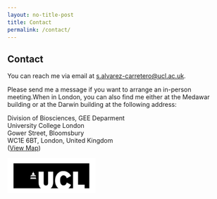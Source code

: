 ```yaml
---
layout: no-title-post
title: Contact
permalink: /contact/
---
```


## __Contact__

You can reach me via email at [s.alvarez-carretero@ucl.ac.uk](mailto://s.alvarez-carretero@ucl.ac.uk).

Please send me a message if you want to arrange an in-person meeting.When in London, you can also find me either at the Medawar building or at the Darwin building at the following address:

Division of Biosciences, GEE Deparment<br>
University College London<br>
Gower Street, Bloomsbury<br>
WC1E 6BT, London, United Kingdom<br>
([View Map](http://www.ucl.ac.uk/maps/downloads/ucl-bloomsbury-campus.jpeg))
<p align="left">
 <img width="200" height="80" src="/assets/figs/Logo_UCL.jpg">
</p>

<br>
